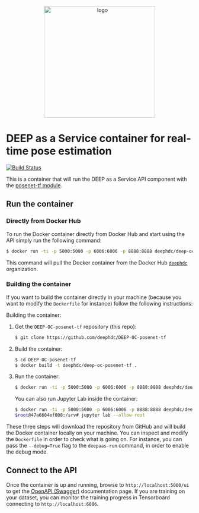 <div align="center">
<img src="https://marketplace.deep-hybrid-datacloud.eu/images/logo-deep.png" alt="logo" width="300"/>
</div>

# DEEP as a Service container for real-time pose estimation

[![Build Status](https://jenkins.indigo-datacloud.eu/buildStatus/icon?job=Pipeline-as-code/DEEP-OC-org/DEEP-OC-posenet-tf/master)](https://jenkins.indigo-datacloud.eu/job/Pipeline-as-code/job/DEEP-OC-org/job/DEEP-OC-posenet-tf/job/master)

This is a container that will run the DEEP as a Service API component with the [posenet-tf module](https://github.com/deephdc/posenet-tf).


## Run the container

### Directly from Docker Hub

To run the Docker container directly from Docker Hub and start using the API
simply run the following command:

```bash
$ docker run -ti -p 5000:5000 -p 6006:6006 -p 8888:8888 deephdc/deep-oc-posenet-tf
```

This command will pull the Docker container from the Docker Hub
[`deephdc`](https://hub.docker.com/u/deephdc/) organization.

### Building the container

If you want to build the container directly in your machine (because you want
to modify the `Dockerfile` for instance) follow the following instructions:

Building the container:

1. Get the `DEEP-OC-posenet-tf` repository (this repo):

    ```bash
    $ git clone https://github.com/deephdc/DEEP-OC-posenet-tf
    ```

2. Build the container:

    ```bash
    $ cd DEEP-OC-posenet-tf
    $ docker build -t deephdc/deep-oc-posenet-tf .
    ```

3. Run the container:

    ```bash
    $ docker run -ti -p 5000:5000 -p 6006:6006 -p 8888:8888 deephdc/deep-oc-posenet-tf
    ```
   You can also run Jupyter Lab inside the container:
   
   ```bash
   $ docker run -ti -p 5000:5000 -p 6006:6006 -p 8888:8888 deephdc/deep-oc-posenet-tf /bin/bash
   $root@47a6604ef008:/srv# jupyter lab --allow-root
   ```

These three steps will download the repository from GitHub and will build the
Docker container locally on your machine. You can inspect and modify the
`Dockerfile` in order to check what is going on. For instance, you can pass the
`--debug=True` flag to the `deepaas-run` command, in order to enable the debug
mode.


## Connect to the API 

Once the container is up and running, browse to `http://localhost:5000/ui` to get
the [OpenAPI (Swagger)](https://www.openapis.org/) documentation page. If you are
training on your dataset, you can monitor the training progress in Tensorboard 
connecting to `http://localhost:6006`. 
